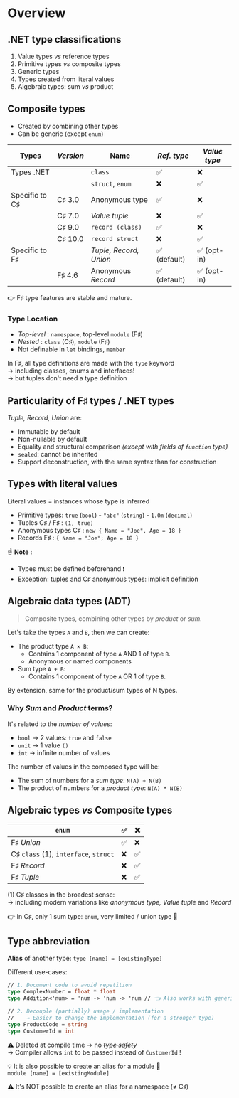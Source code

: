 # Overview

## .NET type classifications

1. Value types _vs_ reference types
2. Primitive types _vs_ composite types
3. Generic types
4. Types created from literal values
5. Algebraic types: sum _vs_ product

## Composite types

* Created by combining other types
* Can be generic (except `enum`)

| Types          | _Version_ | Name                   | _Ref. type_ | _Value type_ |
| -------------- | --------- | ---------------------- | ----------- | ------------ |
| Types .NET     |           | `class`                | ✅           | ❌            |
|                |           | `struct`, `enum`       | ❌           | ✅            |
| Specific to C♯ | C♯ 3.0    | Anonymous type         | ✅           | ❌            |
|                | C♯ 7.0    | _Value tuple_          | ❌           | ✅            |
|                | C♯ 9.0    | `record (class)`       | ✅           | ❌            |
|                | C♯ 10.0   | `record struct`        | ❌           | ✅            |
| Specific to F♯ |           | _Tuple, Record, Union_ | ✅ (default) | ✅ (opt-in)   |
|                | F♯ 4.6    | Anonymous _Record_     | ✅ (default) | ✅ (opt-in)   |

👉 F♯ type features are stable and mature.

### Type Location

* _Top-level_ : `namespace`, top-level `module` (F♯)
* _Nested_ : `class` (C♯), `module` (F♯)
* Not definable in `let` bindings, `member`

In F♯, all type definitions are made with the `type` keyword\
→ including classes, enums and interfaces!\
→ but tuples don't need a type definition

## Particularity of F♯ types / .NET types

_Tuple, Record, Union_ are:

* Immutable by default
* Non-nullable by default
* Equality and structural comparison _(except with fields of `function` type)_
* `sealed`: cannot be inherited
* Support deconstruction, with the same syntax than for construction

## Types with literal values

Literal values = instances whose type is inferred

* Primitive types: `true` (`bool`) - `"abc"` (`string`) - `1.0m` (`decimal`)
* Tuples C♯ / F♯ : `(1, true)`
* Anonymous types C♯ : `new { Name = "Joe", Age = 18 }`
* Records F♯ : `{ Name = "Joe"; Age = 18 }`

☝ **Note :**

* Types must be defined beforehand ❗
* Exception: tuples and C♯ anonymous types: implicit definition

## Algebraic data types (ADT)

> Composite types, combining other types by _product_ or _sum._

Let's take the types `A` and `B`, then we can create:

* The product type `A × B`:
  * Contains 1 component of type `A` AND 1 of type `B`.
  * Anonymous or named components
* Sum type `A + B`:
  * Contains 1 component of type `A` OR 1 of type `B`.

By extension, same for the product/sum types of N types.

### Why _Sum_ and _Product_ terms?

It's related to the _number of values_:

* `bool` → 2 values: `true` and `false`
* `unit` → 1 value `()`
* `int` → infinite number of values

The number of values in the composed type will be:

* The sum of numbers for a _sum type_: `N(A) + N(B)`
* The product of numbers for a _product type_: `N(A) * N(B)`

## Algebraic types _vs_ Composite types

| `enum`                                | ✅ | ❌ |
| ------------------------------------- | - | - |
| F♯ _Union_                            | ✅ | ❌ |
| C♯ `class` (1), `interface`, `struct` | ❌ | ✅ |
| F♯ _Record_                           | ❌ | ✅ |
| F♯ _Tuple_                            | ❌ | ✅ |

(1) C♯ classes in the broadest sense:\
→ including modern variations like _anonymous type,_ _Value tuple_ and _Record_

👉 In C♯, only 1 sum type: `enum`, very limited / union type 📍

## Type abbreviation

**Alias** of another type: `type [name] = [existingType]`

Different use-cases:

```fsharp
// 1. Document code to avoid repetition
type ComplexNumber = float * float
type Addition<'num> = 'num -> 'num -> 'num // 👈 Also works with generics

// 2. Decouple (partially) usage / implementation
//    → Easier to change the implementation (for a stronger type)
type ProductCode = string
type CustomerId = int
```

⚠️ Deleted at compile time → no ~~_type safety_~~\
→ Compiler allows `int` to be passed instead of `CustomerId` !

💡 It is also possible to create an alias for a module 📍\
`module [name] = [existingModule]`

⚠️ It's NOT possible to create an alias for a namespace (≠ C♯)
